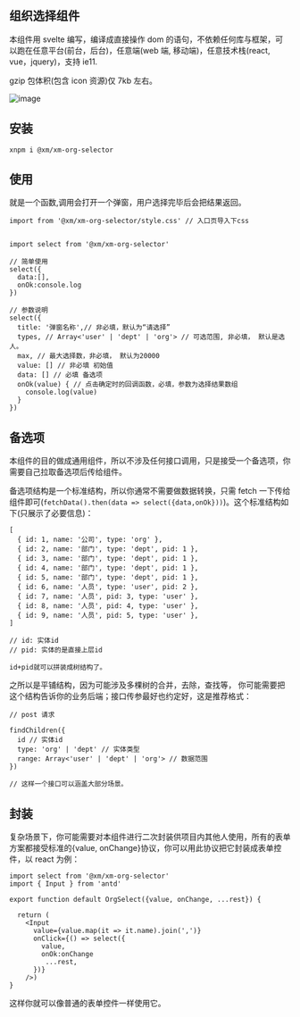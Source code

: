 ## 组织选择组件


本组件用 svelte 编写，编译成直接操作 dom 的语句，不依赖任何库与框架，可以跑在任意平台(前台，后台)，任意端(web 端, 移动端)，任意技术栈(react, vue，jquery)，支持 ie11.

gzip 包体积(包含 icon 资源)仅 7kb 左右。

![image](https://user-images.githubusercontent.com/13190639/175007916-1245042b-3883-4853-ac4f-e03f2f11ee99.png)

## 安装

```
xnpm i @xm/xm-org-selector
```

## 使用

就是一个函数,调用会打开一个弹窗，用户选择完毕后会把结果返回。

```
import from '@xm/xm-org-selector/style.css' // 入口页导入下css


import select from '@xm/xm-org-selector'

// 简单使用
select({
  data:[],
  onOk:console.log
})

// 参数说明
select({
  title: '弹窗名称',// 非必填，默认为“请选择”
  types, // Array<'user' | 'dept' | 'org'> // 可选范围, 非必填， 默认是选人。
  max, // 最大选择数，非必填， 默认为20000
  value: [] // 非必填 初始值
  data: [] // 必填 备选项
  onOk(value) { // 点击确定时的回调函数，必填，参数为选择结果数组
    console.log(value)
  }
})

```

## 备选项

本组件的目的做成通用组件，所以不涉及任何接口调用，只是接受一个备选项，你需要自己拉取备选项后传给组件。

备选项结构是一个标准结构，所以你通常不需要做数据转换，只需 fetch 一下传给组件即可(`fetchData().then(data => select({data,onOk}))`)。这个标准结构如下(只展示了必要信息)：

```
[
  { id: 1, name: '公司', type: 'org' },
  { id: 2, name: '部门', type: 'dept', pid: 1 },
  { id: 3, name: '部门', type: 'dept', pid: 1 },
  { id: 4, name: '部门', type: 'dept', pid: 1 },
  { id: 5, name: '部门', type: 'dept', pid: 1 },
  { id: 6, name: '人员', type: 'user', pid: 2 },
  { id: 7, name: '人员', pid: 3, type: 'user' },
  { id: 8, name: '人员', pid: 4, type: 'user' },
  { id: 9, name: '人员', pid: 5, type: 'user' },
]

// id: 实体id
// pid: 实体的是直接上层id

id+pid就可以拼装成树结构了。
```

之所以是平铺结构，因为可能涉及多棵树的合并，去除，查找等， 你可能需要把这个结构告诉你的业务后端；接口传参最好也约定好，这是推荐格式：

```
// post 请求

findChildren({
  id // 实体id
  type: 'org' | 'dept' // 实体类型
  range: Array<'user' | 'dept' | 'org'> // 数据范围
})

// 这样一个接口可以涵盖大部分场景。
```

## 封装

复杂场景下，你可能需要对本组件进行二次封装供项目内其他人使用，所有的表单方案都接受标准的{value, onChange}协议，你可以用此协议把它封装成表单控件，以 react 为例：

```
import select from '@xm/xm-org-selector'
import { Input } from 'antd'

export function default OrgSelect({value, onChange, ...rest}) {

  return (
    <Input
      value={value.map(it => it.name).join(',')}
      onClick={() => select({
        value,
        onOk:onChange
         ...rest,
      })}
    />)
}

```

这样你就可以像普通的表单控件一样使用它。
